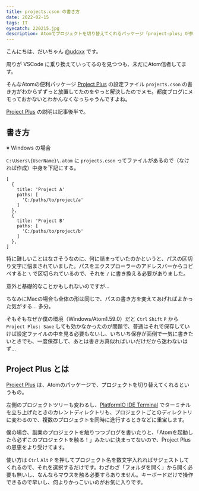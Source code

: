 ```yaml
---
title: projects.cson の書き方
date: 2022-02-15
tags: IT
eyecatch: 220215.jpg
description: Atomでプロジェクトを切り替えてくれるパッケージ「project-plus」が参照するプロジェクト一覧のファイルの書き方
---
```


こんにちは、だいちゃん [@udcxx](https://twitter.com/udc_xx) です。

周りが VSCode に乗り換えていってるのを見つつも、未だにAtom信者してます。

そんなAtomの便利パッケージ [Project Plus](https://atom.io/packages/project-plus) の設定ファイル `projects.cson` の書き方がわからずずっと放置してたのをやっと解決したのでメモ。都度ブログにメモっておかないとわかんなくなっちゃうんですよね。

[Project Plus](https://atom.io/packages/project-plus) の説明は記事後半で。


## 書き方

※ Windows の場合

`C:\Users\{UserName}\.atom` に `projects.cson` ってファイルがあるので（なければ作成）中身を下記にする。

```
[
  {
    title: 'Project A'
    paths: [
      'C:/paths/to/project/a'
    ]
  },
  {
    title: 'Project B'
    paths: [
      'C:/paths/to/project/b'
    ]
  },
]
```

特に難しいことはなさそうなのに、何に詰まっていたのかというと、パスの区切り文字に悩まされていました。パスをエクスプローラーのアドレスバーからコピペすると `\` で区切られているので、それを `/` に書き換える必要がありました。

意外と基礎的なことかもしれないのですが...

ちなみにMacの場合も全体の形は同じで、パスの書き方を変えてあげればよかった気がする... 多分。

そもそもなぜか僕の環境（Windows/Atom1.59.0）だと `Ctrl` `Shift` `P` から `Project Plus: Save` しても効かなかったのが問題で、普通はそれで保存していけば設定ファイルの中を見る必要もないし、いちいち保存が面倒で一気に書きたいときでも、一度保存して、あとは書き方真似ればいいだけだから迷わないはず...


## Project Plus とは

[Project Plus](https://atom.io/packages/project-plus) は、Atomのパッケージで、プロジェクトを切り替えてくれるというもの。

左側のプロジェクトツリーも変わるし、[PlatformIO IDE Terminal](https://atom.io/packages/platformio-ide-terminal) でターミナルを立ち上げたときのカレントディレクトリも、プロジェクトごとのディレクトリに変わるので、複数のプロジェクトを同時に進行するときなどに重宝します。

僕の場合、副業のプロジェクトを触りつつブログを書いたりと、「Atomを起動したら必ずこのプロジェクトを触る！」みたいに決まってないので、Project Plusの恩恵をより受けてます。

使い方は `Ctrl` `Alt` `P` を押してプロジェクト名を数文字入れればサジェストしてくれるので、それを選択するだけです。わざわざ「フォルダを開く」から開く必要も無いし、なんならマウスを触る必要すらありません。キーボードだけで操作できるので早いし、何よりかっこいいのがお気に入りです。
